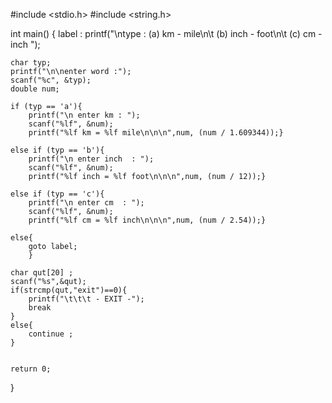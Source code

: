 #include <stdio.h>
#include <string.h>

int main()
{
	label :
		printf("\ntype :   (a) km   - mile\n\t (b) inch - foot\n\t (c) cm   - inch ");

	char typ;
	printf("\n\nenter word :");
	scanf("%c", &typ);
	double num;

	if (typ == 'a'){
		printf("\n enter km : ");
		scanf("%lf", &num);
		printf("%lf km = %lf mile\n\n\n",num, (num / 1.609344));}
		
	else if (typ == 'b'){
		printf("\n enter inch  : ");
		scanf("%lf", &num);
		printf("%lf inch = %lf foot\n\n\n",num, (num / 12));}
		
	else if (typ == 'c'){
		printf("\n enter cm  : ");
		scanf("%lf", &num);
		printf("%lf cm = %lf inch\n\n\n",num, (num / 2.54));}
		
	else{
		goto label;
		}
		
	char qut[20] ;
	scanf("%s",&qut);
	if(strcmp(qut,"exit")==0){
		printf("\t\t\t - EXIT -");
		break
	}
	else{
		continue ;
	}
	

	return 0;
}
